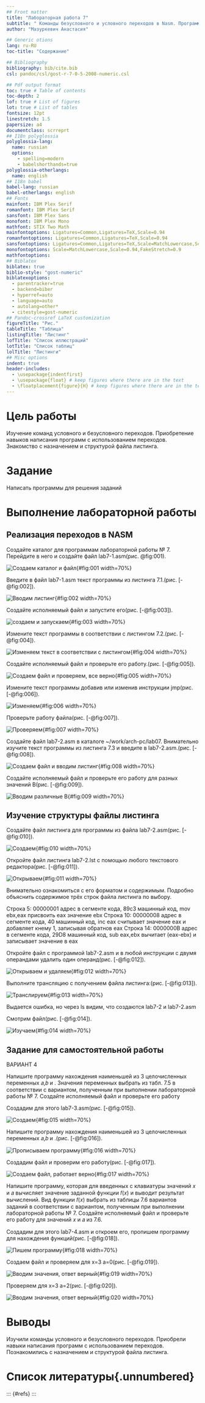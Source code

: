 ```yaml
---
## Front matter
title: "Лабораторная работа 7"
subtitle: " Команды безусловного и условного переходов в Nasm. Программирование ветвлений."
author: "Мазуркевич Анастасия"

## Generic otions
lang: ru-RU
toc-title: "Содержание"

## Bibliography
bibliography: bib/cite.bib
csl: pandoc/csl/gost-r-7-0-5-2008-numeric.csl

## Pdf output format
toc: true # Table of contents
toc-depth: 2
lof: true # List of figures
lot: true # List of tables
fontsize: 12pt
linestretch: 1.5
papersize: a4
documentclass: scrreprt
## I18n polyglossia
polyglossia-lang:
  name: russian
  options:
	- spelling=modern
	- babelshorthands=true
polyglossia-otherlangs:
  name: english
## I18n babel
babel-lang: russian
babel-otherlangs: english
## Fonts
mainfont: IBM Plex Serif
romanfont: IBM Plex Serif
sansfont: IBM Plex Sans
monofont: IBM Plex Mono
mathfont: STIX Two Math
mainfontoptions: Ligatures=Common,Ligatures=TeX,Scale=0.94
romanfontoptions: Ligatures=Common,Ligatures=TeX,Scale=0.94
sansfontoptions: Ligatures=Common,Ligatures=TeX,Scale=MatchLowercase,Scale=0.94
monofontoptions: Scale=MatchLowercase,Scale=0.94,FakeStretch=0.9
mathfontoptions:
## Biblatex
biblatex: true
biblio-style: "gost-numeric"
biblatexoptions:
  - parentracker=true
  - backend=biber
  - hyperref=auto
  - language=auto
  - autolang=other*
  - citestyle=gost-numeric
## Pandoc-crossref LaTeX customization
figureTitle: "Рис."
tableTitle: "Таблица"
listingTitle: "Листинг"
lofTitle: "Список иллюстраций"
lotTitle: "Список таблиц"
lolTitle: "Листинги"
## Misc options
indent: true
header-includes:
  - \usepackage{indentfirst}
  - \usepackage{float} # keep figures where there are in the text
  - \floatplacement{figure}{H} # keep figures where there are in the text
---
```


# Цель работы

Изучение команд условного и безусловного переходов. Приобретение навыков написания программ с использованием переходов. Знакомство с назначением и структурой файла
листинга.

# Задание

Написать программы для решения заданий


# Выполнение лабораторной работы
## Реализация переходов в NASM

Создайте каталог для программам лабораторной работы № 7. Перейдите в него и создайте файл lab7-1.asm(рис. @fig:001).

![Создаем каталог и файл](image/7.1.jpg){#fig:001 width=70%}

Введите в файл lab7-1.asm текст программы из листинга 7.1.(рис. [-@fig:002]).

![Вводим листинг](image/7.2.jpg){#fig:002 width=70%}

Создайте исполняемый файл и запустите его(рис. [-@fig:003]).

![создаем и запускаем](image/7.3.jpg){#fig:003 width=70%}

 Измените текст программы в соответствии с листингом 7.2.(рис. [-@fig:004]).

![Изменяем текст в соответствии с листингом](image/7.4.jpg){#fig:004 width=70%}

Создайте исполняемый файл и проверьте его работу.(рис. [-@fig:005]).

![Создаем файл и проверяем, все верно](image/7.5.jpg){#fig:005 width=70%}

Измените текст программы добавив или изменив инструкции jmp(рис. [-@fig:006]).

![Изменяем](image/7.6.jpg){#fig:006 width=70%}

Проверьте работу файла(рис. [-@fig:007]).

![Проверяем](image/7.7.jpg){#fig:007 width=70%}

Создайте файл lab7-2.asm в каталоге ~/work/arch-pc/lab07. Внимательно изучите текст программы из листинга 7.3 и введите в lab7-2.asm.(рис. [-@fig:008]).

![Создаем файл и вводим листинг](image/7.8.jpg){#fig:008 width=70%}

Создайте исполняемый файл и проверьте его работу для разных значений B(рис. [-@fig:009]).

![Вводим различные В](image/7.9.jpg){#fig:009 width=70%}

## Изучение структуры файлы листинга

Создайте файл листинга для программы из файла lab7-2.asm(рис. [-@fig:010]).

![Создаем](image/7.10.jpg){#fig:010 width=70%}

Откройте файл листинга lab7-2.lst с помощью любого текстового редактора(рис. [-@fig:011]).

![Открываем](image/7.11.jpg){#fig:011 width=70%}

Внимательно ознакомиться с его форматом и содержимым. Подробно объяснить содержимое трёх строк файла листинга по выбору.

Строка 5: 00000001 адрес в сегменте кода, 89с3 машинный код, mov ebx,eax присвоить eax значение ebx
Строка 10: 00000008 адрес в сегменте кода, 40 машинный код, inc eax считывает значение eax и добавляет кнему 1, записывая обратнов eax
Строка 14: 0000000В адрес в сегменте кода, 29D8 машинный код, sub eax,ebx вычитает (eax-ebx) и записывает значение в eax

Откройте файл с программой lab7-2.asm и в любой инструкции с двумя операндами удалить один операнд(рис. [-@fig:012]).

![Открываем и удаляем](image/7.12.jpg){#fig:012 width=70%}

Выполните трансляцию с получением файла листинга:(рис. [-@fig:013]).

![Транслируем](image/7.13.jpg){#fig:013 width=70%}

Выдается ошибка, но через ls видим, что создаются lab7-2 и lab7-2.asm

Смотрим файл(рис. [-@fig:014]).

![Изучаем](image/7.14.jpg){#fig:014 width=70%}

## Задание для самостоятельной работы

ВАРИАНТ 4

Напишите программу нахождения наименьшей из 3 целочисленных переменных 𝑎,𝑏 и .
Значения переменных выбрать из табл. 7.5 в соответствии с вариантом, полученным
при выполнении лабораторной работы № 7. Создайте исполняемый файл и проверьте
его работу

Создадим для этого lab7-3.asm(рис. [-@fig:015]).

![Создаем](image/7.15.jpg){#fig:015 width=70%}

Напишите программу нахождения наименьшей из 3 целочисленных переменных 𝑎,𝑏 и .(рис. [-@fig:016]).

![Прописываем программу](image/7.16.jpg){#fig:016 width=70%}

Создадим файл и проверим его работу(рис. [-@fig:017]).

![Создаем файл, работает верно](image/7.17.jpg){#fig:017 width=70%}

Напишите программу, которая для введенных с клавиатуры значений 𝑥 и 𝑎 вычисляет
значение заданной функции 𝑓(𝑥) и выводит результат вычислений. Вид функции 𝑓(𝑥)
выбрать из таблицы 7.6 вариантов заданий в соответствии с вариантом, полученным
при выполнении лабораторной работы № 7. Создайте исполняемый файл и проверьте
его работу для значений 𝑥 и 𝑎 из 7.6.

Создадим для этого lab7-4.asm и откроем его, пропишем программу для нахождения функций(рис. [-@fig:018]).

![Пишем программу](image/7.18.jpg){#fig:018 width=70%}

Создаем файл и проверяем для х=3 а=0(рис. [-@fig:019]).

![Вводим значения, ответ верный](image/7.19.jpg){#fig:019 width=70%}

Проверяем для х=3 а=2(рис. [-@fig:020]).

![Вводим значения, ответ верный](image/7.20.jpg){#fig:020 width=70%}


# Выводы

Изучили команды условного и безусловного переходов. Приобрели навыки написания программ с использованием переходов. Познакомились с назначением и структурой файла
листинга.


# Список литературы{.unnumbered}

::: {#refs}
:::
